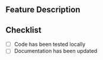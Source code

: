## Feature Description
<!-- Describe the feature being added -->

## Checklist
- [ ] Code has been tested locally
- [ ] Documentation has been updated
